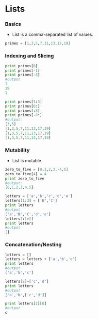# Lists

### Basics
 * List is a comma-separated list of values.

 ```python
 primes = [1,3,5,7,11,13,17,19]
 ```

 ### Indexing and Slicing

 ```python
 print primes[0]
 print primes[-1]
 print primes[-8]
 #output
 1
 19
 1

 print primes[1:3]
 print primes[0:]
 print primes[:8]
 print primes[-8:]
 #output:
 [3,5]
 [1,3,5,7,11,13,17,19]
 [1,3,5,7,11,13,17,19]
 [1,3,5,7,11,13,17,19]
 ```

 ### Mutability
  * List is mutable.
```python
zero_to_five = [0,1,2,3,-4,5]
zero_to_five[4] = 4
print zero_to_five
#output:
[0,1,2,3,4,5]

letters = ['a','b','c','d','e']
letters[1:3] = ['B','C']
print letters
#output
['a','B','C','d','e']
letters[:]=[]
print letters
#output
[]
```

### Concatenation/Nesting
```python
letters = []
letters = letters + ['a','b','c']
print letters
#output
['a','b','c']

letters[2]=['c','d']
print letters
#output
['a','b',['c','d']]

print letters[2][0]
#output
c
```